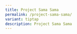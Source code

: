 ```yaml
---
title: Project Sama Sama
permalink: /project-sama-sama/
variant: tiptap
description: Project Sama Sama
---
```

